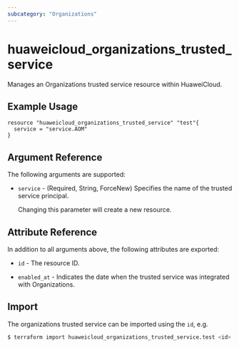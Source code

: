 ```yaml
---
subcategory: "Organizations"
---
```


# huaweicloud_organizations_trusted_service

Manages an Organizations trusted service resource within HuaweiCloud.

## Example Usage

```hcl
resource "huaweicloud_organizations_trusted_service" "test"{
  service = "service.AOM"
}
```

## Argument Reference

The following arguments are supported:

* `service` - (Required, String, ForceNew) Specifies the name of the trusted service principal.

  Changing this parameter will create a new resource.

## Attribute Reference

In addition to all arguments above, the following attributes are exported:

* `id` - The resource ID.

* `enabled_at` - Indicates the date when the trusted service was integrated with Organizations.

## Import

The organizations trusted service can be imported using the `id`, e.g.

```bash
$ terraform import huaweicloud_organizations_trusted_service.test <id>
```
